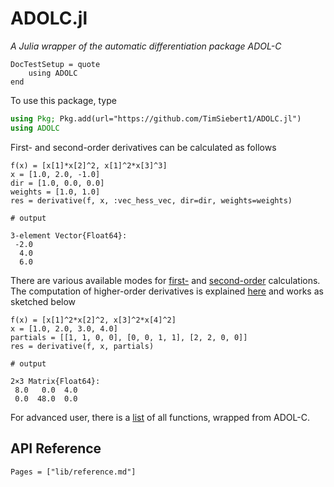 # ADOLC.jl

*A Julia wrapper of the automatic differentiation package ADOL-C*



```@meta
DocTestSetup = quote
    using ADOLC
end
```

To use this package, type
```jl
using Pkg; Pkg.add(url="https://github.com/TimSiebert1/ADOLC.jl")
using ADOLC
```
First- and second-order derivatives can be calculated as follows
```jldoctest
f(x) = [x[1]*x[2]^2, x[1]^2*x[3]^3]
x = [1.0, 2.0, -1.0]
dir = [1.0, 0.0, 0.0]
weights = [1.0, 1.0]
res = derivative(f, x, :vec_hess_vec, dir=dir, weights=weights)

# output

3-element Vector{Float64}:
 -2.0
  4.0
  6.0
```
There are various available modes for [first-](@ref "First-Order") and [second-order](@ref "Second-Order") calculations. The computation of higher-order derivatives is explained [here](@ref "Higher-Order") and works as sketched below
```jldoctest
f(x) = [x[1]^2*x[2]^2, x[3]^2*x[4]^2]
x = [1.0, 2.0, 3.0, 4.0]
partials = [[1, 1, 0, 0], [0, 0, 1, 1], [2, 2, 0, 0]]
res = derivative(f, x, partials)

# output

2×3 Matrix{Float64}:
 8.0   0.0  4.0
 0.0  48.0  0.0
```


For advanced user, there is a [list](@ref "List of wrapped ADOL-C drivers") of all functions, wrapped from ADOL-C.



## API Reference
```@index
Pages = ["lib/reference.md"]
```
